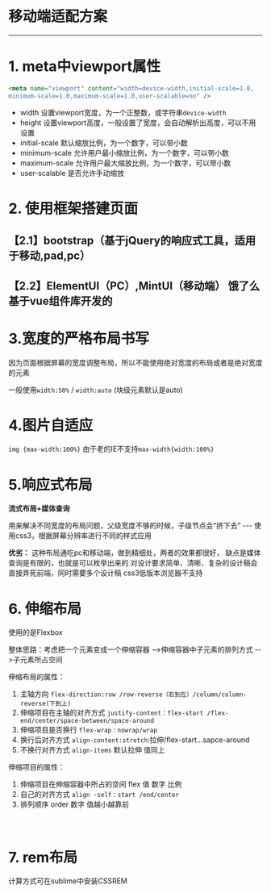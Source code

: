 #  移动端适配方案

---

# 1. meta中viewport属性

```html
<meta name="viewport" content="width=device-width,initial-scale=1.0,
minimum-scale=1.0,maximum-scale=1.0,user-scalable=no" /> 
``` 

- width    设置viewport宽度，为一个正整数，或字符串`device-width`
- height   设置viewport高度，一般设置了宽度，会自动解析出高度，可以不用设置  
- initial-scale    默认缩放比例，为一个数字，可以带小数  
- minimum-scale    允许用户最小缩放比例，为一个数字，可以带小数  
- maximum-scale    允许用户最大缩放比例，为一个数字，可以带小数  
- user-scalable    是否允许手动缩放

# 2. 使用框架搭建页面

## 【2.1】bootstrap（基于jQuery的响应式工具，适用于移动,pad,pc）
## 【2.2】ElementUI（PC）,MintUI（移动端）  饿了么基于vue组件库开发的

# 3.宽度的严格布局书写 

因为页面根据屏幕的宽度调整布局，所以不能使用绝对宽度的布局或者是绝对宽度的元素

一般使用`width:50%`  /  `width:auto` (块级元素默认是auto)

# 4.图片自适应

`img {max-width:100%}` 由于老的IE不支持`max-width{width:100%}`

# 5.响应式布局

**流式布局+媒体查询**

用来解决不同宽度的布局问题，父级宽度不够的时候，子级节点会“挤下去”    ---  使用css3，根据屏幕分辨率进行不同的样式应用

**优劣：**
这种布局通吃pc和移动端，做到精细处，两者的效果都很好，
缺点是媒体查询是有限的，也就是可以枚举出来的
对设计要求简单、清晰、复杂的设计稿会直接弄死前端，同时需要多个设计稿
css3低版本浏览器不支持

# 6. 伸缩布局

使用的是Flexbox 

整体思路：考虑把一个元素变成一个伸缩容器  -->伸缩容器中子元素的排列方式  -->子元素所占空间

伸缩布局的属性：

1. 主轴方向 `flex-direction:row /row-reverse（右到左）/column/column-reverse(下到上)`
2. 伸缩项目在主轴的对齐方式 `justify-content：flex-start /flex-end/center/space-between/space-around`
3. 伸缩项目是否换行 `flex-wrap：nowrap/wrap`
4. 换行后对齐方式 `align-content:stretch`:拉伸/flex-start...sapce-around
5. 不换行对齐方式 `align-items` 默认拉伸 值同上

伸缩项目的属性：
1. 伸缩项目在伸缩容器中所占的空间 flex 值 数字 比例
2. 自己的对齐方式 `align -self：start /end/center `
3. 排列顺序 order 数字 值越小越靠前

　　　　　 

# 7. rem布局

计算方式可在sublime中安装CSSREM